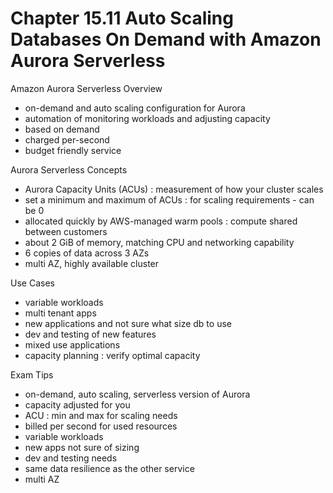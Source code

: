 # Chapter 15.11 Auto Scaling Databases On Demand with Amazon Aurora Serverless

Amazon Aurora Serverless Overview
- on-demand and auto scaling configuration for Aurora
- automation of monitoring workloads and adjusting capacity
- based on demand
- charged per-second
- budget friendly service

Aurora Serverless Concepts
- Aurora Capacity Units (ACUs) : measurement of how your cluster scales
- set a minimum and maximum of ACUs : for scaling requirements - can be 0
- allocated quickly by AWS-managed warm pools : compute shared between customers
- about 2 GiB of memory, matching CPU and networking capability
- 6 copies of data across 3 AZs
- multi AZ, highly available cluster

Use Cases
- variable workloads
- multi tenant apps 
- new applications and not sure what size db to use
- dev and testing of new features
- mixed use applications
- capacity planning : verify optimal capacity

Exam Tips
- on-demand, auto scaling, serverless version of Aurora
- capacity adjusted for you
- ACU : min and max for scaling needs
- billed per second for used resources
- variable workloads
- new apps not sure of sizing
- dev and testing needs
- same data resilience as the other service
- multi AZ


